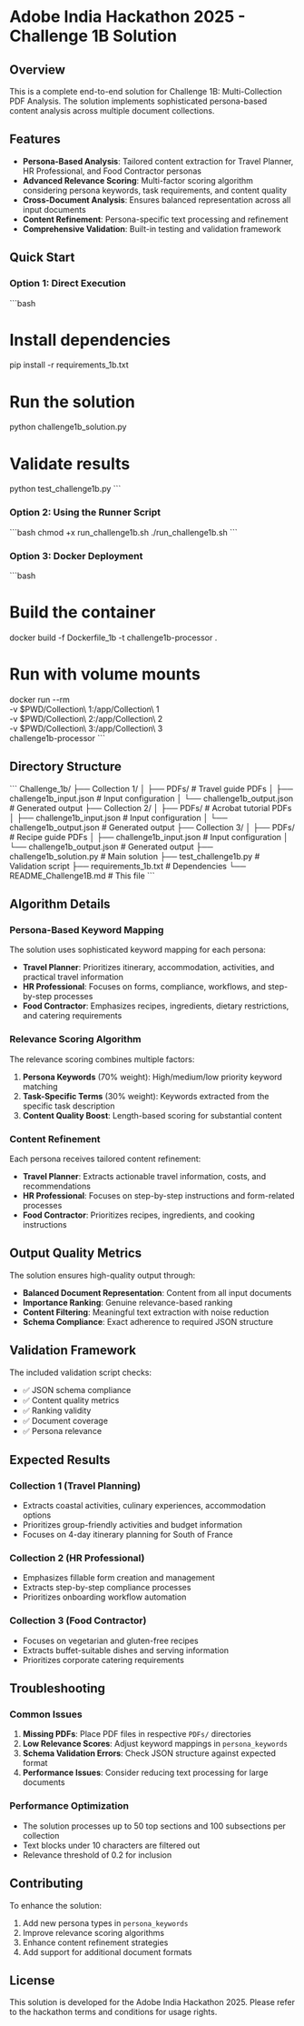 # Adobe India Hackathon 2025 - Challenge 1B Solution

## Overview

This is a complete end-to-end solution for Challenge 1B: Multi-Collection PDF Analysis. The solution implements sophisticated persona-based content analysis across multiple document collections.

## Features

- **Persona-Based Analysis**: Tailored content extraction for Travel Planner, HR Professional, and Food Contractor personas
- **Advanced Relevance Scoring**: Multi-factor scoring algorithm considering persona keywords, task requirements, and content quality
- **Cross-Document Analysis**: Ensures balanced representation across all input documents
- **Content Refinement**: Persona-specific text processing and refinement
- **Comprehensive Validation**: Built-in testing and validation framework

## Quick Start

### Option 1: Direct Execution
\`\`\`bash
# Install dependencies
pip install -r requirements_1b.txt

# Run the solution
python challenge1b_solution.py

# Validate results
python test_challenge1b.py
\`\`\`

### Option 2: Using the Runner Script
\`\`\`bash
chmod +x run_challenge1b.sh
./run_challenge1b.sh
\`\`\`

### Option 3: Docker Deployment
\`\`\`bash
# Build the container
docker build -f Dockerfile_1b -t challenge1b-processor .

# Run with volume mounts
docker run --rm \
  -v $PWD/Collection\ 1:/app/Collection\ 1 \
  -v $PWD/Collection\ 2:/app/Collection\ 2 \
  -v $PWD/Collection\ 3:/app/Collection\ 3 \
  challenge1b-processor
\`\`\`

## Directory Structure

\`\`\`
Challenge_1b/
├── Collection 1/
│   ├── PDFs/                    # Travel guide PDFs
│   ├── challenge1b_input.json   # Input configuration
│   └── challenge1b_output.json  # Generated output
├── Collection 2/
│   ├── PDFs/                    # Acrobat tutorial PDFs
│   ├── challenge1b_input.json   # Input configuration
│   └── challenge1b_output.json  # Generated output
├── Collection 3/
│   ├── PDFs/                    # Recipe guide PDFs
│   ├── challenge1b_input.json   # Input configuration
│   └── challenge1b_output.json  # Generated output
├── challenge1b_solution.py      # Main solution
├── test_challenge1b.py          # Validation script
├── requirements_1b.txt          # Dependencies
└── README_Challenge1B.md        # This file
\`\`\`

## Algorithm Details

### Persona-Based Keyword Mapping

The solution uses sophisticated keyword mapping for each persona:

- **Travel Planner**: Prioritizes itinerary, accommodation, activities, and practical travel information
- **HR Professional**: Focuses on forms, compliance, workflows, and step-by-step processes
- **Food Contractor**: Emphasizes recipes, ingredients, dietary restrictions, and catering requirements

### Relevance Scoring Algorithm

The relevance scoring combines multiple factors:

1. **Persona Keywords** (70% weight): High/medium/low priority keyword matching
2. **Task-Specific Terms** (30% weight): Keywords extracted from the specific task description
3. **Content Quality Boost**: Length-based scoring for substantial content

### Content Refinement

Each persona receives tailored content refinement:

- **Travel Planner**: Extracts actionable travel information, costs, and recommendations
- **HR Professional**: Focuses on step-by-step instructions and form-related processes
- **Food Contractor**: Prioritizes recipes, ingredients, and cooking instructions

## Output Quality Metrics

The solution ensures high-quality output through:

- **Balanced Document Representation**: Content from all input documents
- **Importance Ranking**: Genuine relevance-based ranking
- **Content Filtering**: Meaningful text extraction with noise reduction
- **Schema Compliance**: Exact adherence to required JSON structure

## Validation Framework

The included validation script checks:

- ✅ JSON schema compliance
- ✅ Content quality metrics
- ✅ Ranking validity
- ✅ Document coverage
- ✅ Persona relevance

## Expected Results

### Collection 1 (Travel Planning)
- Extracts coastal activities, culinary experiences, accommodation options
- Prioritizes group-friendly activities and budget information
- Focuses on 4-day itinerary planning for South of France

### Collection 2 (HR Professional)
- Emphasizes fillable form creation and management
- Extracts step-by-step compliance processes
- Prioritizes onboarding workflow automation

### Collection 3 (Food Contractor)
- Focuses on vegetarian and gluten-free recipes
- Extracts buffet-suitable dishes and serving information
- Prioritizes corporate catering requirements

## Troubleshooting

### Common Issues

1. **Missing PDFs**: Place PDF files in respective `PDFs/` directories
2. **Low Relevance Scores**: Adjust keyword mappings in `persona_keywords`
3. **Schema Validation Errors**: Check JSON structure against expected format
4. **Performance Issues**: Consider reducing text processing for large documents

### Performance Optimization

- The solution processes up to 50 top sections and 100 subsections per collection
- Text blocks under 10 characters are filtered out
- Relevance threshold of 0.2 for inclusion

## Contributing

To enhance the solution:

1. Add new persona types in `persona_keywords`
2. Improve relevance scoring algorithms
3. Enhance content refinement strategies
4. Add support for additional document formats

## License

This solution is developed for the Adobe India Hackathon 2025. Please refer to the hackathon terms and conditions for usage rights.
